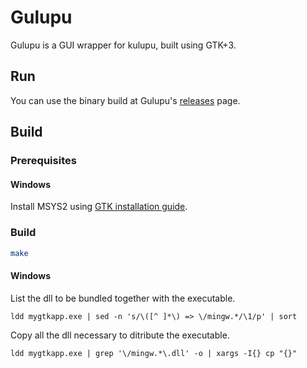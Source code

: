 # Gulupu

Gulupu is a GUI wrapper for kulupu, built using GTK+3.

## Run

You can use the binary build at Gulupu's
[releases](https://github.com/sgaragagghu/gulupu/releases) page.

## Build

### Prerequisites

#### Windows

Install MSYS2 using [GTK installation guide](https://www.gtk.org/docs/installations/windows).

### Build

```bash
make
```

#### Windows

List the dll to be bundled together with the executable.

```ldd mygtkapp.exe | sed -n 's/\([^ ]*\) => \/mingw.*/\1/p' | sort```

Copy all the dll necessary to ditribute the executable.

```ldd mygtkapp.exe | grep '\/mingw.*\.dll' -o | xargs -I{} cp "{}"```

